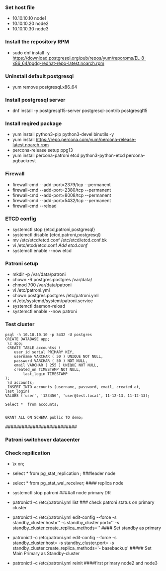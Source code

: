 ### Set host file

*  10.10.10.10    node1
*  10.10.10.20    node2    
*  10.10.10.30    node3

### Install the repository RPM
*  sudo dnf install -y https://download.postgresql.org/pub/repos/yum/reporpms/EL-8-x86_64/pgdg-redhat-repo-latest.noarch.rpm

### Uninstall default postgresql
* yum remove postgresql.x86_64

### Install postgresql server
* dnf install -y postgresql15-server postgresql-contrib postgresql15

### Install reqired package
* yum install python3-pip python3-devel binutils -y
* yum install https://repo.percona.com/yum/percona-release-latest.noarch.rpm
* percona-release setup ppg13
* yum install percona-patroni etcd python3-python-etcd percona-pgbackrest

### Firewall

* firewall-cmd --add-port=2379/tcp --permanent
* firewall-cmd --add-port=2380/tcp --permanent
* firewall-cmd --add-port=8008/tcp --permanent
* firewall-cmd --add-port=5432/tcp --permanent
* firewall-cmd --reload

### ETCD config

* systemctl stop {etcd,patroni,postgresql}
* systemctl disable {etcd,patroni,postgresql}
* mv  /etc/etcd/etcd.conf /etc/etcd/etcd.conf.bk
* vi /etc/etcd/etcd.conf                             *Add etcd.conf* 
* systemctl enable --now etcd

### Patroni setup

* mkdir -p /var/data/patroni
* chown -R postgres:postgres /var/data/
* chmod 700 /var/data/patroni
* vi /etc/patroni.yml
* chown postgres:postgres /etc/patroni.yml
* vi /etc/systemd/system/patroni.service
* systemctl daemon-reload
* systemctl enable --now patroni


### Test cluster
```
psql -h 10.10.10.10 -p 5432 -U postgres
CREATE DATABASE app;
 \c app;
 CREATE TABLE accountss (
	user_id serial PRIMARY KEY,
	username VARCHAR ( 50 ) UNIQUE NOT NULL,
	password VARCHAR ( 50 ) NOT NULL,
	email VARCHAR ( 255 ) UNIQUE NOT NULL,
	created_on TIMESTAMP NOT NULL,
        last_login TIMESTAMP
);
 \d accounts;
 INSERT INTO accounts (username, password, email, created_at, last_login)
VALUES ('user', '123456', 'user@test.local', 11-12-13, 11-12-13);

Select *  from accounts;


GRANT ALL ON SCHEMA public TO demo;
```

##########################


### Patroni switchover datacenter
### Check repilication
* \x on;
* select *  from pg_stat_replication ;  ###leader node
* select *  from pg_stat_wal_receiver;  #### replica node

* systemctl stop patroni  ####all node primary DR
* patronictl -c /etc/patroni.yml list  ### check patroni status on primary cluster
* patronictl -c /etc/patroni.yml edit-config --force -s standby_cluster.host='' -s standby_cluster.port='' -s standby_cluster.create_replica_methods=''   #### Set standby as primary
* patronictl -c /etc/patroni.yml edit-config --force -s standby_cluster.host=<dc2-ip> -s standby_cluster.port=<port> -s standby_cluster.create_replica_methods='- basebackup'   ##### Set Main Primary as Standby-cluster
* patronictl -c /etc/patroni.yml reinit ####first primary node2 and node3
